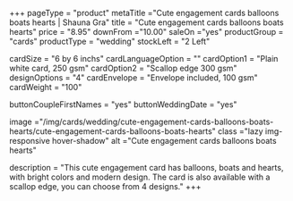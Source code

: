 +++
pageType = "product"
metaTitle ="Cute engagement cards balloons boats hearts | Shauna Gra"
title = "Cute engagement cards balloons boats hearts"
price = "8.95"
downFrom ="10.00"
saleOn ="yes"
productGroup = "cards"
productType = "wedding"
stockLeft = "2 Left" 
 
cardSize = "6  by 6 inchs"
cardLanguageOption = ""
cardOption1 = "Plain white card, 250 gsm"
cardOption2 = "Scallop edge 300 gsm"
designOptions = "4"
cardEnvelope = "Envelope included, 100 gsm"
cardWeight = "100"

buttonCoupleFirstNames = "yes"
buttonWeddingDate = "yes"
 
image ="/img/cards/wedding/cute-engagement-cards-balloons-boats-hearts/cute-engagement-cards-balloons-boats-hearts"
class ="lazy img-responsive hover-shadow"
alt ="Cute engagement cards balloons boats hearts"
 
description = "This cute engagement card has balloons, boats and hearts, with bright colors and modern design. The card is also available with a scallop edge, you can choose from 4 designs."
+++

